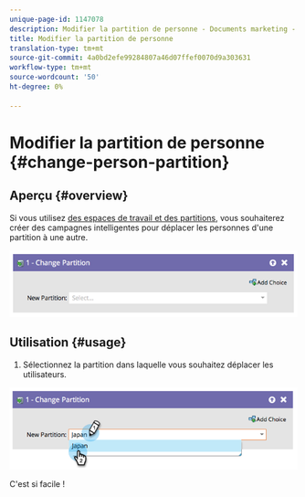 ```yaml
---
unique-page-id: 1147078
description: Modifier la partition de personne - Documents marketing - Documentation du produit
title: Modifier la partition de personne
translation-type: tm+mt
source-git-commit: 4a0bd2efe99284807a46d07ffef0070d9a303631
workflow-type: tm+mt
source-wordcount: '50'
ht-degree: 0%

---
```



# Modifier la partition de personne {#change-person-partition}

## Aperçu {#overview}

Si vous utilisez [des espaces de travail et des partitions](/help/marketo/product-docs/administration/workspaces-and-person-partitions/understanding-workspaces-and-person-partitions.md), vous souhaiterez créer des campagnes intelligentes pour déplacer les personnes d&#39;une partition à une autre.

![](assets/one-3.png)

## Utilisation {#usage}

1. Sélectionnez la partition dans laquelle vous souhaitez déplacer les utilisateurs.

![](assets/two-3.png)

C&#39;est si facile !
